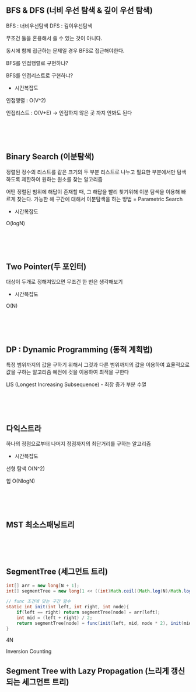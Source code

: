 ## BFS & DFS (너비 우선 탐색 & 깊이 우선 탐색)

BFS : 너비우선탐색
DFS : 깊이우선탐색

무조건 둘을 혼용해서 쓸 수 있는 것이 아니다.

동시에 함께 접근하는 문제일 경우 BFS로 접근해야한다.

BFS를 인접행렬로 구현하냐?

BFS를 인접리스트로 구현하냐?

- 시간복잡도

인접행렬 : O(V^2)

인접리스트 : O(V+E) -> 인접하지 않은 곳 까지 안봐도 된다

<br><br><br>



## Binary Search (이분탐색)

정렬된 정수의 리스트를 같은 크기의 두 부분 리스트로 나누고 필요한 부분에서만 탐색하도록 제한하여 원하는 원소를 찾는 알고리즘

어떤 정렬된 범위에 해답이 존재할 때, 그 해답을 빨리 찾기위해 이분 탐색을 이용해 빠르게 찾는다.
가능한 해 구간에 대해서 이분탐색을 하는 방법 = Parametric Search

- 시간복잡도

O(logN)

<br><br><br>



## Two Pointer(두 포인터)

대상이 두개로 정해져있으면 무조건 한 번은 생각해보기

- 시간복잡도

O(N)

<br><br><br>



## DP : Dynamic Programming (동적 계획법)

특정 범위까지의 값을 구하기 위해서 그것과 다른 범위까지의 값을 이용하여 효율적으로 값을 구하는 알고리즘
예전에 것을 이용하여 최적을 구한다

LIS (Longest Increasing Subsequence) - 최장 증가 부분 수열

<br><br><br>



## 다익스트라

하나의 정점으로부터 나머지 정점까지의 최단거리를 구하는 알고리즘

- 시간복잡도

선형 탐색 O(N^2)

힙 O(NlogN)

<br><br><br>



## MST 최소스패닝트리

<br><br><br>



## SegmentTree (세그먼트 트리)


```java
int[] arr = new long[N + 1];
int[] segmentTree = new long[1 << ((int)Math.ceil((Math.log(N)/Math.log(2))) + 1)];
```

```java
// func 조건에 맞는 구간 함수
static int init(int left, int right, int node){
    if(left == right) return segmentTree[node] = arr[left];
    int mid = (left + right) / 2;
    return segmentTree[node] = func(init(left, mid, node * 2), init(mid + 1, right, node * 2 + 1));
}
```
4N

Inversion Counting

## Segment Tree with Lazy Propagation (느리게 갱신되는 세그먼트 트리)

<br><br><br>

